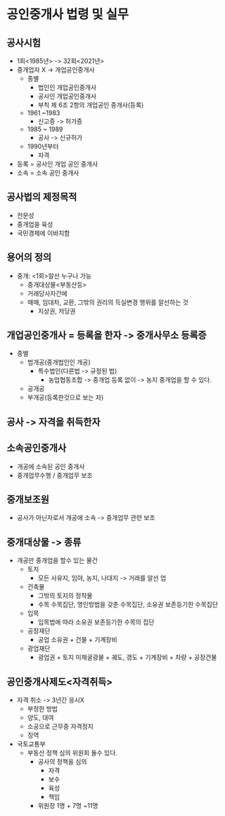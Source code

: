 # 공인중개사 법령 및 실무
## 공사시험
- 1회<1985년> -> 32회<2021년>
- 중개업자 X -> 개업공인중개사 
    - 종별
        - 법인인 개업공인중개사
        - 공사인 개업공인중개사
        - 부칙 제 6조 2항의 개업공인 중개사(등록)
    - 1961 ~1983
        - 신고증 -> 허가증
    - 1985 ~ 1989
        - 공사 -> 신규허가
    - 1990년부터
        - 자격
- 등록 = 공사인 개업 공인 중개사
- 소속 = 소속 공인 중개사
## 공사법의 제정목적
- 전문성
- 중개업을 육성
- 국민경제에 이바지함
## 용어의 정의
- 중개: <1회>알선 누구나 가능
    - 중개대상물<부동산등>
    - 거래당사자간에
    - 매매, 임대차, 교환, 그밖의 권리의 득실변경 행위를 알선하는 것
        - 지상권, 저당권
## 개업공인중개사 = 등록을 한자 -> 중개사무소 등록증
- 종별
    - 법개공(중개법인인 개공)
        - 특수법인(다른법 -> 규정된 법)
            - 농업협동조합 -> 중개업 등록 없이 -> 농지 중개업을 할 수 있다.
    - 공개공
    - 부개공(등록한것으로 보는 자)
## 공사 -> 자격을 취득한자
## 소속공인중개사
- 개공에 소속된 공인 중개사
- 중개업무수행 / 중개업무 보조
## 중개보조원
- 공사가 아닌자로서 개공에 소속 -> 중개업무 관련 보조
## 중개대상물 -> 종류
- 개공만 중개업을 할수 있는 물건
    - 토지
        - 모든 사유지, 임야, 농지, 나대지 -> 거래를 알선 업 
    - 건축물
        - 그밖의 토지의 정착물
        - 수목 수목집단, 명인방법을 갖춘 수목집단, 소유권 보존등기한 수목집단
    - 입목
        - 입목법에 따라 소유권 보존등기한 수목의 집단
    - 공장재단
        - 공업 소유권 + 건물 + 기계장비
    - 광업재단
        - 광업권 + 토지 미채굴광물 + 궤도, 갱도 + 기계장비 + 차량 + 공장건물
## 공인중개사제도<자격취득>
- 자격 취소 -> 3년간 응시X 
    - 부정한 방법
    - 양도, 대여
    - 소공으로 근무중 자격정지
    - 징역
- 국토교통부
    - 부동산 정책 심의 위원회 둘수 있다.
        - 공사의 정책을 심의 
            - 자격
            - 보수
            - 육성
            - 책임
        - 위원장 1명 + 7명 ~11명
    